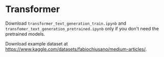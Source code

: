 # Transformer

Download `transformer_text_generation_train.ipynb` and `transfomer_text_generation_pretrained.ipynb` only if you don't need the pretrained models.

Download example dataset at https://www.kaggle.com/datasets/fabiochiusano/medium-articles/.
